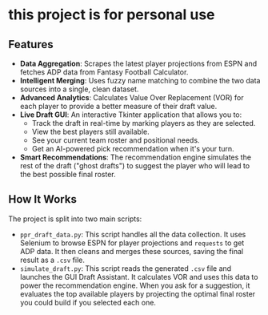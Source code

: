 # this project is for personal use

## Features

* **Data Aggregation**: Scrapes the latest player projections from ESPN and fetches ADP data from Fantasy Football Calculator.
* **Intelligent Merging**: Uses fuzzy name matching to combine the two data sources into a single, clean dataset.
* **Advanced Analytics**: Calculates Value Over Replacement (VOR) for each player to provide a better measure of their draft value.
* **Live Draft GUI**: An interactive Tkinter application that allows you to:
    * Track the draft in real-time by marking players as they are selected.
    * View the best players still available.
    * See your current team roster and positional needs.
    * Get an AI-powered pick recommendation when it's your turn.
* **Smart Recommendations**: The recommendation engine simulates the rest of the draft ("ghost drafts") to suggest the player who will lead to the best possible final roster.

## How It Works

The project is split into two main scripts:

* `ppr_draft_data.py`: This script handles all the data collection. It uses Selenium to browse ESPN for player projections and `requests` to get ADP data. It then cleans and merges these sources, saving the final result as a `.csv` file.
* `simulate_draft.py`: This script reads the generated `.csv` file and launches the GUI Draft Assistant. It calculates VOR and uses this data to power the recommendation engine. When you ask for a suggestion, it evaluates the top available players by projecting the optimal final roster you could build if you selected each one.
